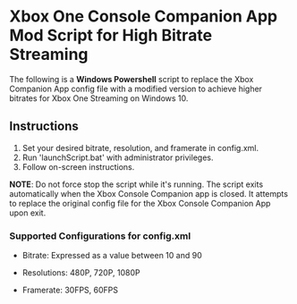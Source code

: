 # Xbox One Console Companion App Mod Script for High Bitrate Streaming

The following is a __Windows Powershell__ script to replace the Xbox Companion App config file with a modified version to achieve higher bitrates for Xbox One Streaming on Windows 10.

## Instructions

1. Set your desired bitrate, resolution, and framerate in config.xml.
2. Run 'launchScript.bat' with administrator privileges.
3. Follow on-screen instructions.

__NOTE__: Do not force stop the script while it's running. The script exits automatically when the Xbox Console Companion app is closed. It attempts to replace the original config file for the Xbox Console Companion App upon exit.

### Supported Configurations for config.xml

- Bitrate: Expressed as a value between 10 and 90

- Resolutions: 480P, 720P, 1080P

- Framerate: 30FPS, 60FPS
